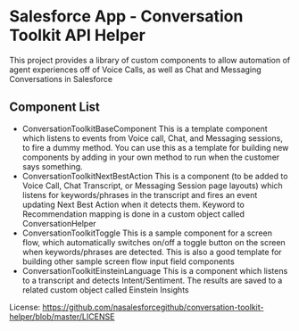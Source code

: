 # Salesforce App - Conversation Toolkit API Helper

This project provides a library of custom components to allow automation of agent experiences off of Voice Calls, as well as Chat and Messaging Conversations in Salesforce

## Component List
- ConversationToolkitBaseComponent
This is a template component which listens to events from Voice call, Chat, and Messaging sessions, to fire a dummy method. You can use this as a template for building new components by adding in your own method to run when the customer says something.
- ConversationToolkitNextBestAction
This is a component (to be added to Voice Call, Chat Transcript, or Messaging Session page layouts) which listens for keywords/phrases in the transcript and fires an event updating Next Best Action when it detects them.
Keyword to Recommendation mapping is done in a custom object called ConversationHelper
- ConversationToolkitToggle
This is a sample component for a screen flow, which automatically switches on/off a toggle button on the screen when keywords/phrases are detected.
This is also a good template for building other sample screen flow input field components
- ConversationToolkitEinsteinLanguage
This is a component which listens to a transcript and detects Intent/Sentiment. The results are saved to a related custom object called Einstein Insights


License: https://github.com/nasalesforcegithub/conversation-toolkit-helper/blob/master/LICENSE
